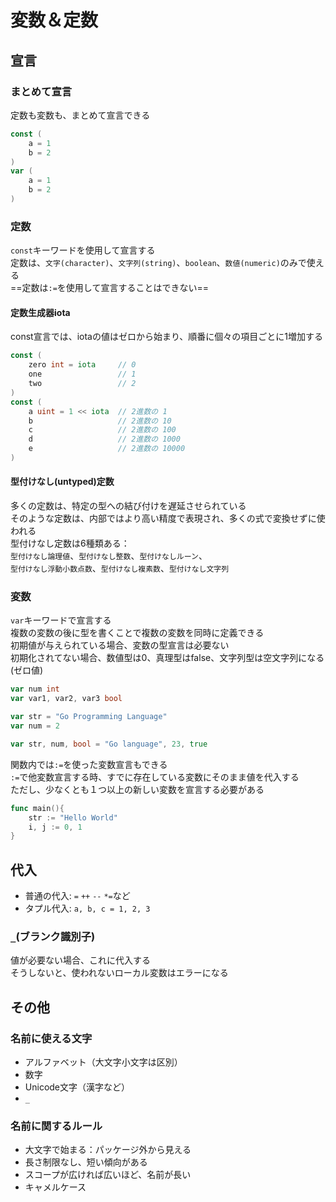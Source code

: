 # 変数＆定数

## 宣言

### まとめて宣言

定数も変数も、まとめて宣言できる
```go
const (
    a = 1
    b = 2
)
var (
    a = 1
    b = 2
)
```

### 定数

`const`キーワードを使用して宣言する  
定数は、`文字(character)`、`文字列(string)`、`boolean`、`数値(numeric)`のみで使える  
==定数は`:=`を使用して宣言することはできない==

#### 定数生成器iota

const宣言では、iotaの値はゼロから始まり、順番に個々の項目ごとに1増加する
```go
const (
    zero int = iota     // 0
    one                 // 1
    two                 // 2
)
const (
    a uint = 1 << iota  // 2進数の 1
    b                   // 2進数の 10
    c                   // 2進数の 100
    d                   // 2進数の 1000
    e                   // 2進数の 10000
)
```

#### 型付けなし(untyped)定数

多くの定数は、特定の型への結び付けを遅延させられている  
そのような定数は、内部ではより高い精度で表現され、多くの式で変換せずに使われる  
型付けなし定数は6種類ある：  
`型付けなし論理値`、`型付けなし整数`、`型付けなしルーン`、  
`型付けなし浮動小数点数`、`型付けなし複素数`、`型付けなし文字列`

### 変数

`var`キーワードで宣言する  
複数の変数の後に型を書くことで複数の変数を同時に定義できる  
初期値が与えられている場合、変数の型宣言は必要ない  
初期化されてない場合、数値型は0、真理型はfalse、文字列型は空文字列になる(ゼロ値)
```go
var num int
var var1, var2, var3 bool

var str = "Go Programming Language"
var num = 2

var str, num, bool = "Go language", 23, true
```
関数内では`:=`を使った変数宣言もできる  
`:=`で他変数宣言する時、すでに存在している変数にそのまま値を代入する  
ただし、少なくとも１つ以上の新しい変数を宣言する必要がある
```go
func main(){
    str := "Hello World"
    i, j := 0, 1
}
```

## 代入

- 普通の代入: `=` `++` `--` `*=`など
- タプル代入: `a, b, c = 1, 2, 3`

### `_`(ブランク識別子)

値が必要ない場合、これに代入する  
そうしないと、使われないローカル変数はエラーになる

## その他

### 名前に使える文字

- アルファベット（大文字小文字は区別）
- 数字
- Unicode文字（漢字など）
- `_`

### 名前に関するルール

- 大文字で始まる：パッケージ外から見える
- 長さ制限なし、短い傾向がある
- スコープが広ければ広いほど、名前が長い
- キャメルケース
